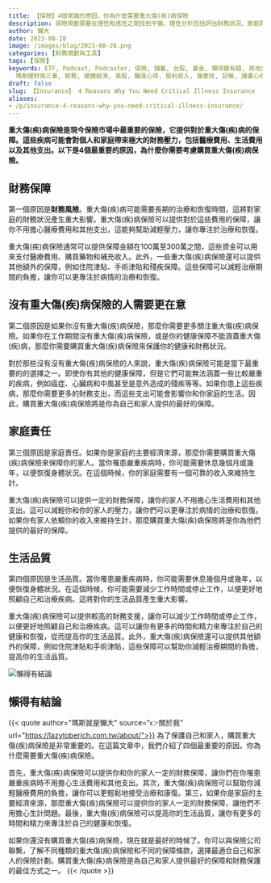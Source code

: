 ```yaml
---
title: 【保險】4個常識的原因，你為什麼需要重大傷(疾)病保險
description: 保險規劃需要在理性和感性之間找到平衡。理性分析包括評估財務狀況、家庭需求和職業風險，而感性因素則關注未來、家人幸福和生活安全感。選擇一家可信賴的保險公司也是重要的感性考量。保險決策應該結合專業意見，並為未來的不確定性做好準備。
author: 懶大
date: 2023-08-28
image: /images/blog/2023-08-28.png
categories: [財務規劃與工具]
tags: [保險]
keywords: ETF, Podcast, Podcaster, 保險, 儲蓄, 台股, 基金, 懶得變有錢, 房地產, 投資理財, 支出, 收入, 理財規劃,
  瑪斯理財兩三事, 稅務, 總體經濟, 美股, 職涯心得, 股利收入, 複委託, 記帳, 讀書心得, 財務規劃, 財商, 貸款, 資產配置, 退休規劃, 開源節流
draft: false
slug: 【Insurance】 4 Reasons Why You Need Critical Illness Insurance
aliases:
- /p/insurance-4-reasons-why-you-need-critical-illness-insurance/
---
```


**重大傷(疾)病保險是現今保險市場中最重要的保險，它提供對於重大傷(疾)病的保障。這些疾病可能會對個人和家庭帶來極大的財務壓力，包括醫療費用、生活費用以及其他支出。以下是4個最重要的原因，為什麼你需要考慮購買重大傷(疾)病保險。**

## 財務保障

第一個原因是**財務風險**。重大傷(疾)病可能需要長期的治療和恢復時間，這將對家庭的財務狀況產生重大影響。重大傷(疾)病保險可以提供對於這些費用的保障，讓你不用擔心醫療費用和其他支出，這能夠幫助減輕壓力，讓你專注於治療和恢復。

重大傷(疾)病保險通常可以提供保障金額在100萬至300萬之間，這些資金可以用來支付醫療費用、購買藥物和補充收入。此外，一些重大傷(疾)病保險還可以提供其他額外的保障，例如住院津貼、手術津貼和殘疾保障。這些保障可以減輕治療期間的負擔，讓你可以更專注於病情的治療和恢復。


## 沒有重大傷(疾)病保險的人需要更在意

第二個原因是如果你沒有重大傷(疾)病保險，那麼你需要更多關注重大傷(疾)病保險。如果你在工作期間沒有重大傷(疾)病保險，或是你的健康保障不能涵蓋重大傷(疾)病，那麼你需要購買重大傷(疾)病保險來保護你的健康和財務狀況。

對於那些沒有沒有重大傷(疾)病保險的人來說，重大傷(疾)病保險可能是當下最重要的的選擇之一。即使你有其他的健康保障，但是它們可能無法涵蓋一些比較嚴重的疾病，例如癌症、心臟病和中風甚至是意外造成的殘疾等等。如果你患上這些疾病，那麼你需要更多的財務支出，而這些支出可能會影響你和你家庭的生活。因此，購買重大傷(疾)病保險將是你為自己和家人提供的最好的保障。

## 家庭責任

第三個原因是家庭責任。如果你是家庭的主要經濟來源，那麼你需要購買重大傷(疾)病保險來保障你的家人。當你罹患嚴重疾病時，你可能需要休息幾個月或幾年，以便恢復身體狀況。在這個時候，你的家庭需要有一個可靠的收入來維持生計。

重大傷(疾)病保險可以提供一定的財務保障，讓你的家人不用擔心生活費用和其他支出。這可以減輕你和你的家人的壓力，讓你們可以更專注於病情的治療和恢復。如果你有家人依賴你的收入來維持生計，那麼購買重大傷(疾)病保險將是你為他們提供的最好的保障。


## 生活品質

第四個原因是生活品質。當你罹患嚴重疾病時，你可能需要休息幾個月或幾年，以便恢復身體狀況。在這個時候，你可能需要減少工作時間或停止工作，以便更好地照顧自己和治療疾病。這將對你的生活品質產生重大影響。

重大傷(疾)病保險可以提供較高的財務支援，讓你可以減少工作時間或停止工作，以便更好地照顧自己和治療疾病。這可以讓你有更多的時間和精力來專注於自己的健康和恢復，從而提高你的生活品質。此外，重大傷(疾)病保險還可以提供其他額外的保障，例如住院津貼和手術津貼，這些保障可以幫助你減輕治療期間的負擔，提高你的生活品質。

![懶得有結論](/images/blog/lazytobeconclude.svg)
## 懶得有結論

{{< quote author="瑪斯就是懶大" source="👉關於我" url="https://lazytoberich.com.tw/about/">}}
為了保護自己和家人，購買重大傷(疾)病保險是非常重要的。在這篇文章中，我們介紹了四個最重要的原因，你為什麼需要重大傷(疾)病保險。

首先，重大傷(疾)病保險可以提供你和你的家人一定的財務保障，讓你們在你罹患嚴重疾病時不用擔心生活費用和其他支出。其次，重大傷(疾)病保險可以幫助你減輕醫療費用的負擔，讓你可以更輕鬆地接受治療和康復。第三，如果你是家庭的主要經濟來源，那麼重大傷(疾)病保險可以提供你的家人一定的財務保障，讓他們不用擔心生計問題。最後，重大傷(疾)病保險可以提高你的生活品質，讓你有更多的時間和精力來專注於自己的健康和恢復。

如果你還沒有購買重大傷(疾)病保險，現在就是最好的時候了。你可以與保險公司聯繫，了解不同種類的重大傷(疾)病保險和不同的保障條款，選擇最適合自己和家人的保險計劃。購買重大傷(疾)病保險是為自己和家人提供最好的保障和財務保護的最佳方式之一。
{{< /quote >}}
